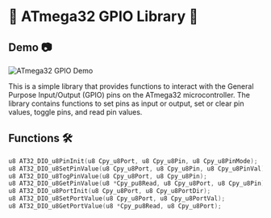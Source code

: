 # 🌟 ATmega32 GPIO Library 🌟

## Demo 📷

![ATmega32 GPIO Demo](https://github.com/abdelrahman1532001/Automotive_Embedded_NTI4month/blob/main/Atmega32_arch_interfacing/00_DIO_Driver_V1/TestVideo/DIO_V1.gif)

This is a simple library that provides functions to interact with the General Purpose Input/Output (GPIO) pins on the ATmega32 microcontroller. The library contains functions to set pins as input or output, set or clear pin values, toggle pins, and read pin values.

## Functions 🛠️

```c
u8 AT32_DIO_u8PinInit(u8 Cpy_u8Port, u8 Cpy_u8Pin, u8 Cpy_u8PinMode);
u8 AT32_DIO_u8SetPinValue(u8 Cpy_u8Port, u8 Cpy_u8Pin, u8 Cpy_u8PinVal);
u8 AT32_DIO_u8TogPinValue(u8 Cpy_u8Port, u8 Cpy_u8Pin);
u8 AT32_DIO_u8GetPinValue(u8 *Cpy_pu8Read, u8 Cpy_u8Port, u8 Cpy_u8Pin);
u8 AT32_DIO_u8PortInit(u8 Cpy_u8Port, u8 Cpy_u8PortDir);
u8 AT32_DIO_u8SetPortValue(u8 Cpy_u8Port, u8 Cpy_u8PortVal);
u8 AT32_DIO_u8GetPortValue(u8 *Cpy_pu8Read, u8 Cpy_u8Port);
